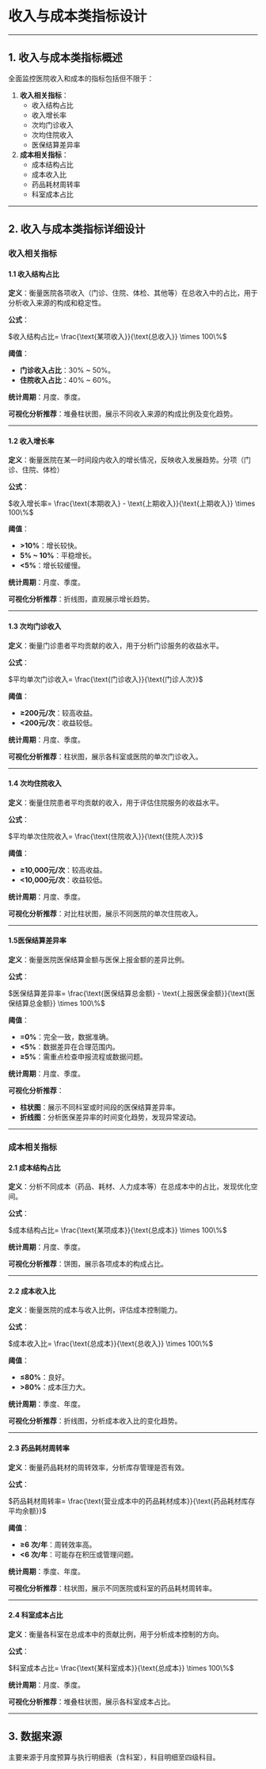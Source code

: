 # **收入与成本类指标设计**

---

## **1. 收入与成本类指标概述**

全面监控医院收入和成本的指标包括但不限于：

1. **收入相关指标**：
    - 收入结构占比
    - 收入增长率
    - 次均门诊收入
    - 次均住院收入
    - 医保结算差异率
2. **成本相关指标**：
    - 成本结构占比
    - 成本收入比
    - 药品耗材周转率
    - 科室成本占比

---

## **2. 收入与成本类指标详细设计**

### **收入相关指标**

#### **1.1 收入结构占比**

**定义**：衡量医院各项收入（门诊、住院、体检、其他等）在总收入中的占比，用于分析收入来源的构成和稳定性。

**公式**：

$收入结构占比= \frac{\text{某项收入}}{\text{总收入}} \times 100\%$

**阈值**：

- **门诊收入占比**：30% ~ 50%。
- **住院收入占比**：40% ~ 60%。

**统计周期**：月度、季度。

**可视化分析推荐**：堆叠柱状图，展示不同收入来源的构成比例及变化趋势。

---

#### **1.2 收入增长率**

**定义**：衡量医院在某一时间段内收入的增长情况，反映收入发展趋势。分项（门诊、住院、体检）

**公式**：

$收入增长率= \frac{\text{本期收入} - \text{上期收入}}{\text{上期收入}} \times 100\%$

**阈值**：

- **>10%**：增长较快。
- **5% ~ 10%**：平稳增长。
- **<5%**：增长较缓慢。

**统计周期**：月度、季度。

**可视化分析推荐**：折线图，直观展示增长趋势。

---

#### **1.3 次均门诊收入**

**定义**：衡量门诊患者平均贡献的收入，用于分析门诊服务的收益水平。

**公式**：

$平均单次门诊收入= \frac{\text{门诊收入}}{\text{门诊人次}}$

**阈值**：

- **≥200元/次**：较高收益。
- **<200元/次**：收益较低。

**统计周期**：月度、季度。

**可视化分析推荐**：柱状图，展示各科室或医院的单次门诊收入。

---

#### **1.4 次均住院收入**

**定义**：衡量住院患者平均贡献的收入，用于评估住院服务的收益水平。

**公式**：

$平均单次住院收入= \frac{\text{住院收入}}{\text{住院人次}}$

**阈值**：

- **≥10,000元/次**：较高收益。
- **<10,000元/次**：收益较低。

**统计周期**：月度、季度。

**可视化分析推荐**：对比柱状图，展示不同医院的单次住院收入。

---
#### 1.5医保结算差异率

**定义**：衡量医院医保结算金额与医保上报金额的差异比例。

**公式**：

$医保结算差异率= \frac{\text{医保结算总金额} - \text{上报医保金额}}{\text{医保结算总金额}} \times 100\%$

**阈值**：

- **=0%**：完全一致，数据准确。
- **<5%**：数据差异在合理范围内。
- **≥5%**：需重点检查申报流程或数据问题。

**统计周期**：月度、季度。

**可视化分析推荐**：

- **柱状图**：展示不同科室或时间段的医保结算差异率。
- **折线图**：分析医保差异率的时间变化趋势，发现异常波动。

---

### **成本相关指标**

#### **2.1 成本结构占比**

**定义**：分析不同成本（药品、耗材、人力成本等）在总成本中的占比，发现优化空间。

**公式**：

$成本结构占比= \frac{\text{某项成本}}{\text{总成本}} \times 100\%$

**统计周期**：月度、季度。

**可视化分析推荐**：饼图，展示各项成本的构成占比。

---

#### **2.2 成本收入比**

**定义**：衡量医院的成本与收入比例，评估成本控制能力。

**公式**：

$成本收入比= \frac{\text{总成本}}{\text{总收入}} \times 100\%$

**阈值**：

- **≤80%**：良好。
- **>80%**：成本压力大。

**统计周期**：季度、年度。

**可视化分析推荐**：折线图，分析成本收入比的变化趋势。

---

#### **2.3 药品耗材周转率**

**定义**：衡量药品耗材的周转效率，分析库存管理是否有效。

**公式**：

$药品耗材周转率= \frac{\text{营业成本中的药品耗材成本}}{\text{药品耗材库存平均余额}}$

**阈值**：

- **≥6 次/年**：周转效率高。
- **<6 次/年**：可能存在积压或管理问题。

**统计周期**：季度、年度。

**可视化分析推荐**：柱状图，展示不同医院或科室的药品耗材周转率。

---

#### **2.4 科室成本占比**

**定义**：衡量各科室在总成本中的贡献比例，用于分析成本控制的方向。

**公式**：

$科室成本占比= \frac{\text{某科室成本}}{\text{总成本}} \times 100\%$

**统计周期**：月度、季度。

**可视化分析推荐**：堆叠柱状图，展示各科室成本占比。

---

## **3. 数据来源**

主要来源于月度预算与执行明细表（含科室），科目明细至四级科目。
